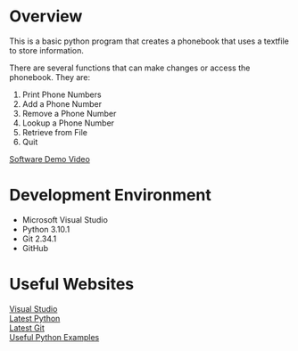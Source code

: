 # Overview

This is a basic python program that creates a phonebook that uses a textfile to store information.

There are several functions that can make changes or access the phonebook. They are:

 1. Print Phone Numbers
 2. Add a Phone Number
 3. Remove a Phone Number
 4. Lookup a Phone Number
 5. Retrieve from File
 6. Quit

[Software Demo Video]()

# Development Environment

* Microsoft Visual Studio
* Python 3.10.1
* Git 2.34.1
* GitHub

# Useful Websites

[Visual Studio](https://visualstudio.microsoft.com/)</br>
[Latest Python](https://www.python.org/downloads/)</br>
[Latest Git](https://git-scm.com/download)</br>
[Useful Python Examples](https://www.w3schools.com/python/)